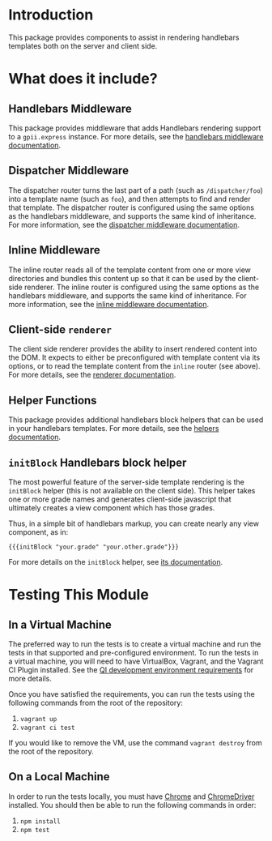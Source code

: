 # Introduction

This package provides components to assist in rendering handlebars templates both on the server and client side.

# What does it include?

## Handlebars Middleware

This package provides middleware that adds Handlebars rendering support to a `gpii.express` instance.  For more details,
see the [handlebars middleware documentation](docs/handlebars.md).


## Dispatcher Middleware

The dispatcher router turns the last part of a path (such as `/dispatcher/foo`) into a template name (such as `foo`),
and then attempts to find and render that template.  The dispatcher router is configured using the same options as the
handlebars middleware, and supports the same kind of inheritance.  For more information, see the [dispatcher middleware documentation](docs/dispatcher.md).

## Inline Middleware

The inline router reads all of the template content from one or more view directories and bundles this content up so
that it can be used by the client-side renderer.  The inline router is configured using the same options as the
handlebars middleware, and supports the same kind of inheritance.  For more information, see the [inline middleware documentation](docs/inline.md).

## Client-side `renderer`

The client side renderer provides the ability to insert rendered content into the DOM.  It expects to either be
preconfigured with template content via its options, or to read the template content from the `inline` router (see
above).  For more details, see the [renderer documentation](docs/renderer.md).

## Helper Functions

This package provides additional handlebars block helpers that can be used in your handlebars templates.  For more
details, see the [helpers documentation](docs/helpers.md).

## `initBlock` Handlebars block helper

The most powerful feature of the server-side template rendering is the `initBlock` helper (this is not available on the client side).  This helper takes one or more grade
names and generates client-side javascript that ultimately creates a view component which has those grades.

Thus, in a simple bit of handlebars markup, you can create nearly any view component, as in:

    {{{initBlock "your.grade" "your.other.grade"}}}

For more details on the `initBlock` helper,  see [its documentation](docs/initBlock.md).

# Testing This Module

## In a Virtual Machine

The preferred way to run the tests is to create a virtual machine and run the tests in that supported and
pre-configured environment.  To run the tests in a virtual machine, you will need to have VirtualBox, Vagrant, and the
Vagrant CI Plugin installed.  See the [QI development environment requirements](https://github.com/GPII/qi-development-environments/#requirements) for more details.

Once you have satisfied the requirements, you can run the tests using the following commands from the root of the
repository:

1. `vagrant up`
2. `vagrant ci test`

If you would like to remove the VM, use the command `vagrant destroy` from the root of the repository.

## On a Local Machine

In order to run the tests locally, you must have [Chrome](https://www.google.com/chrome/) and
[ChromeDriver](https://sites.google.com/a/chromium.org/chromedriver/) installed.  You should then be able to run the
following commands in order:

1. `npm install`
2. `npm test`